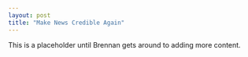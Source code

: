 ```yaml
---
layout: post
title: "Make News Credible Again"
---
```


This is a placeholder until Brennan gets around to adding more content.
